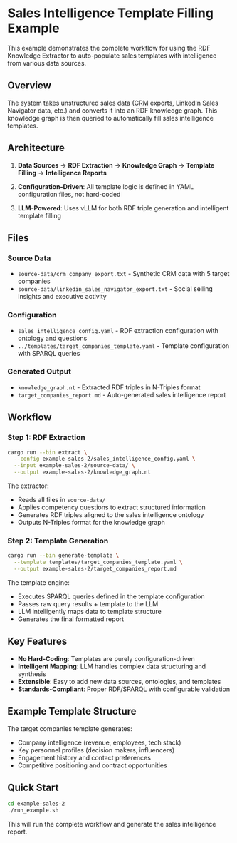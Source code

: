 # Sales Intelligence Template Filling Example

This example demonstrates the complete workflow for using the RDF Knowledge Extractor to auto-populate sales templates with intelligence from various data sources.

## Overview

The system takes unstructured sales data (CRM exports, LinkedIn Sales Navigator data, etc.) and converts it into an RDF knowledge graph. This knowledge graph is then queried to automatically fill sales intelligence templates.

## Architecture

1. **Data Sources** → **RDF Extraction** → **Knowledge Graph** → **Template Filling** → **Intelligence Reports**

2. **Configuration-Driven**: All template logic is defined in YAML configuration files, not hard-coded

3. **LLM-Powered**: Uses vLLM for both RDF triple generation and intelligent template filling

## Files

### Source Data
- `source-data/crm_company_export.txt` - Synthetic CRM data with 5 target companies
- `source-data/linkedin_sales_navigator_export.txt` - Social selling insights and executive activity

### Configuration
- `sales_intelligence_config.yaml` - RDF extraction configuration with ontology and questions
- `../templates/target_companies_template.yaml` - Template configuration with SPARQL queries

### Generated Output
- `knowledge_graph.nt` - Extracted RDF triples in N-Triples format
- `target_companies_report.md` - Auto-generated sales intelligence report

## Workflow

### Step 1: RDF Extraction
```bash
cargo run --bin extract \
  --config example-sales-2/sales_intelligence_config.yaml \
  --input example-sales-2/source-data/ \
  --output example-sales-2/knowledge_graph.nt
```

The extractor:
- Reads all files in `source-data/`
- Applies competency questions to extract structured information
- Generates RDF triples aligned to the sales intelligence ontology
- Outputs N-Triples format for the knowledge graph

### Step 2: Template Generation
```bash
cargo run --bin generate-template \
  --template templates/target_companies_template.yaml \
  --output example-sales-2/target_companies_report.md
```

The template engine:
- Executes SPARQL queries defined in the template configuration
- Passes raw query results + template to the LLM
- LLM intelligently maps data to template structure
- Generates the final formatted report

## Key Features

- **No Hard-Coding**: Templates are purely configuration-driven
- **Intelligent Mapping**: LLM handles complex data structuring and synthesis
- **Extensible**: Easy to add new data sources, ontologies, and templates
- **Standards-Compliant**: Proper RDF/SPARQL with configurable validation

## Example Template Structure

The target companies template generates:
- Company intelligence (revenue, employees, tech stack)
- Key personnel profiles (decision makers, influencers)
- Engagement history and contact preferences
- Competitive positioning and contract opportunities

## Quick Start

```bash
cd example-sales-2
./run_example.sh
```

This will run the complete workflow and generate the sales intelligence report.